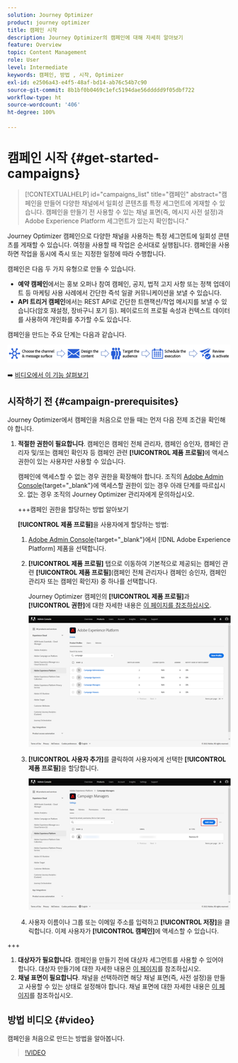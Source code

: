 ```yaml
---
solution: Journey Optimizer
product: journey optimizer
title: 캠페인 시작
description: Journey Optimizer의 캠페인에 대해 자세히 알아보기
feature: Overview
topic: Content Management
role: User
level: Intermediate
keywords: 캠페인, 방법 , 시작, Optimizer
exl-id: e2506a43-e4f5-48af-bd14-ab76c54b7c90
source-git-commit: 8b1bf0b0469c1efc5194dae56ddddd9f05dbf722
workflow-type: ht
source-wordcount: '406'
ht-degree: 100%

---
```


# 캠페인 시작 {#get-started-campaigns}

>[!CONTEXTUALHELP]
>id="campaigns_list"
>title="캠페인"
>abstract="캠페인을 만들어 다양한 채널에서 일회성 콘텐츠를 특정 세그먼트에 게재할 수 있습니다. 캠페인을 만들기 전 사용할 수 있는 채널 표면(즉, 메시지 사전 설정)과 Adobe Experience Platform 세그먼트가 있는지 확인합니다."

Journey Optimizer 캠페인으로 다양한 채널을 사용하는 특정 세그먼트에 일회성 콘텐츠를 게재할 수 있습니다. 여정을 사용할 때 작업은 순서대로 실행됩니다. 캠페인을 사용하면 작업을 동시에 즉시 또는 지정한 일정에 따라 수행합니다.

캠페인은 다음 두 가지 유형으로 만들 수 있습니다.

* **예약 캠페인**&#x200B;에서는 홍보 오퍼나 참여 캠페인, 공지, 법적 고지 사항 또는 정책 업데이트 등 마케팅 사용 사례에서 간단한 즉석 일괄 커뮤니케이션을 보낼 수 있습니다.
* **API 트리거 캠페인**&#x200B;에서는 REST API로 간단한 트랜잭션/작업 메시지를 보낼 수 있습니다(암호 재설정, 장바구니 포기 등). 페이로드의 프로필 속성과 컨텍스트 데이터를 사용하여 개인화를 추가할 수도 있습니다.

캠페인을 만드는 주요 단계는 다음과 같습니다.

![](assets/create-campaign-process.png)

➡️ [비디오에서 이 기능 살펴보기](#video)

## 시작하기 전 {#campaign-prerequisites}

Journey Optimizer에서 캠페인을 처음으로 만들 때는 먼저 다음 전제 조건을 확인해야 합니다.

1. **적절한 권한이 필요합니다**. 캠페인은 캠페인 전체 관리자, 캠페인 승인자, 캠페인 관리자 및/또는 캠페인 확인자 등 캠페인 관련 **[!UICONTROL 제품 프로필]**&#x200B;에 액세스 권한이 있는 사용자만 사용할 수 있습니다.

   캠페인에 액세스할 수 없는 경우 권한을 확장해야 합니다. 조직의 [Adobe Admin Console](https://adminconsole.adobe.com/){target="_blank"}에 액세스할 권한이 있는 경우 아래 단계를 따르십시오. 없는 경우 조직의 Journey Optimizer 관리자에게 문의하십시오.

   +++캠페인 권한을 할당하는 방법 알아보기

   **[!UICONTROL 제품 프로필]**&#x200B;을 사용자에게 할당하는 방법:

   1. [Adobe Admin Console](https://adminconsole.adobe.com/){target="_blank"}에서 [!DNL Adobe Experience Platform] 제품을 선택합니다.

   1. **[!UICONTROL 제품 프로필]** 탭으로 이동하여 기본적으로 제공되는 캠페인 관련 **[!UICONTROL 제품 프로필]**(캠페인 전체 관리자나 캠페인 승인자, 캠페인 관리자 또는 캠페인 확인자) 중 하나를 선택합니다.

      Journey Optimizer 캠페인의 **[!UICONTROL 제품 프로필]**&#x200B;과 **[!UICONTROL 권한]**&#x200B;에 대한 자세한 내용은 [이 페이지를 참조하십시오](../administration/ootb-product-profiles.md).

      ![](assets/do-not-localize/admin_1.png)

   1. **[!UICONTROL 사용자 추가]**&#x200B;를 클릭하여 사용자에게 선택한 **[!UICONTROL 제품 프로필]**&#x200B;을 할당합니다.

      ![](assets/do-not-localize/admin_2.png)

   1. 사용자 이름이나 그룹 또는 이메일 주소를 입력하고 **[!UICONTROL 저장]**&#x200B;을 클릭합니다.
   이제 사용자가 **[!UICONTROL 캠페인]**&#x200B;에 액세스할 수 있습니다.

+++

1. **대상자가 필요합니다**. 캠페인을 만들기 전에 대상자 세그먼트를 사용할 수 있어야 합니다. 대상자 만들기에 대한 자세한 내용은 [이 페이지](../segment/about-segments.md)를 참조하십시오.
1. **채널 표면이 필요합니다**. 채널을 선택하려면 해당 채널 표면(즉, 사전 설정)을 만들고 사용할 수 있는 상태로 설정해야 합니다. 채널 표면에 대한 자세한 내용은 [이 페이지](../configuration/channel-surfaces.md)를 참조하십시오.

## 방법 비디오 {#video}

캠페인을 처음으로 만드는 방법을 알아봅니다.

>[!VIDEO](https://video.tv.adobe.com/v/346680?quality=12)
